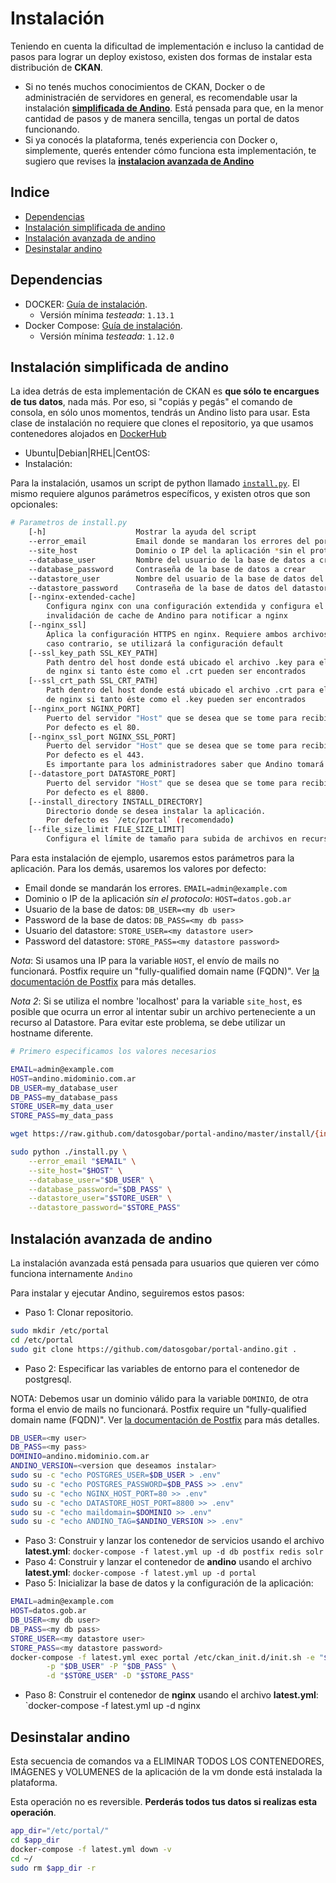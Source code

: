 # Instalación

Teniendo en cuenta la dificultad de implementación e incluso la cantidad de pasos para lograr un deploy existoso, 
existen dos formas de instalar esta distribución de **CKAN**.

- Si no tenés muchos conocimientos de CKAN, Docker o de administracién de servidores en general, es recomendable 
usar la instalación **[simplificada  de Andino](#instalacion-simplificada-de-andino)**. 
Está pensada para que, en la menor cantidad de pasos y de manera sencilla, tengas un portal de datos funcionando. 
- Si ya conocés la plataforma, tenés experiencia con Docker o, simplemente, querés entender cómo funciona 
esta implementación, te sugiero que revises la **[instalacion avanzada de Andino](#instalacion-avanzada-de-andino)**

<!-- START doctoc generated TOC please keep comment here to allow auto update -->
<!-- DON'T EDIT THIS SECTION, INSTEAD RE-RUN doctoc TO UPDATE -->
## Indice

- [Dependencias](#dependencias)
- [Instalación simplificada de andino](#instalacion-simplificada-de-andino)
- [Instalación avanzada de andino](#instalacion-avanzada-de-andino)
- [Desinstalar andino](#desinstalar-andino)

<!-- END doctoc generated TOC please keep comment here to allow auto update -->

## Dependencias

- DOCKER: [Guía de instalación](https://docs.docker.com/engine/installation).
  - Versión mínima _testeada_: `1.13.1`
- Docker Compose: [Guía de instalación](https://docs.docker.com/compose/install/).
  - Versión mínima _testeada_: `1.12.0`

## Instalación simplificada de andino

La idea detrás de esta implementación de CKAN es **que sólo te encargues de tus datos**, nada más. 
Por eso, si "copiás y pegás" el comando de consola, en sólo unos momentos, tendrás un Andino listo para usar.
Esta clase de instalación no requiere que clones el repositorio, ya que usamos contenedores alojados en 
[DockerHub](https://hub.docker.com/r/datosgobar)

+ Ubuntu|Debian|RHEL|CentOS:
+ Instalación:

Para la instalación, usamos un script de python llamado 
[`install.py`](https://github.com/datosgobar/portal-andino/blob/master/install/install.py).
El mismo requiere algunos parámetros específicos, y existen otros que son opcionales:

```bash
# Parametros de install.py
    [-h]                    Mostrar la ayuda del script
    --error_email           Email donde se mandaran los errores del portal de ser necesario
    --site_host             Dominio o IP del la aplicación *sin el protocolo*
    --database_user         Nombre del usuario de la base de datos a crear
    --database_password     Contraseña de la base de datos a crear
    --datastore_user        Nombre del usuario de la base de datos del datastore a crear
    --datastore_password    Contraseña de la base de datos del datastore a crear
    [--nginx-extended-cache]
        Configura nginx con una configuración extendida y configura el hook de
        invalidación de cache de Andino para notificar a nginx
    [--nginx_ssl]
        Aplica la configuración HTTPS en nginx. Requiere ambos archivos del certificado SSL para poder lograrlo; en 
        caso contrario, se utilizará la configuración default
    [--ssl_key_path SSL_KEY_PATH]
        Path dentro del host donde está ubicado el archivo .key para el certificado SSL; será copiado al contenedor 
        de nginx si tanto éste como el .crt pueden ser encontrados
    [--ssl_crt_path SSL_CRT_PATH]
        Path dentro del host donde está ubicado el archivo .crt para el certificado SSL; será copiado al contenedor 
        de nginx si tanto éste como el .key pueden ser encontrados
    [--nginx_port NGINX_PORT]
        Puerto del servidor "Host" que se desea que se tome para recibir llamadas HTTP.
        Por defecto es el 80.
    [--nginx_ssl_port NGINX_SSL_PORT]
        Puerto del servidor "Host" que se desea que se tome para recibir llamadas HTTPS.
        Por defecto es el 443.
        Es importante para los administradores saber que Andino tomará el puerto especificado (o el default) ya sea que el portal use o no use HTTPS. En caso de no querer usar HTTPS y que el host tenga erl puerto 443 tomado por un servidor web, es requisito especificar un puerto distinto (ejemplo: 8443) que será reservado por Andino, pero no utilizado.
    [--datastore_port DATASTORE_PORT]
        Puerto del servidor "Host" que se desea que se tome para recibir llamadas HTTP al "datastore".
        Por defecto es el 8800.
    [--install_directory INSTALL_DIRECTORY]
        Directorio donde se desea instalar la aplicación.
        Por defecto es `/etc/portal` (recomendado)
    [--file_size_limit FILE_SIZE_LIMIT]
        Configura el límite de tamaño para subida de archivos en recursos. 

```

Para esta instalación de ejemplo, usaremos estos parámetros para la aplicación.
Para los demás, usaremos los valores por defecto:

+ Email donde se mandarán los errores. `EMAIL=admin@example.com`
+ Dominio o IP de la aplicación _sin el protocolo_: `HOST=datos.gob.ar`
+ Usuario de la base de datos: `DB_USER=<my db user>`
+ Password de la base de datos: `DB_PASS=<my db pass>`
+ Usuario del datastore: `STORE_USER=<my datastore user>`
+ Password del datastore: `STORE_PASS=<my datastore password>`

_Nota_: Si usamos una IP para la variable `HOST`, el envío de mails no funcionará.
Postfix require un "fully-qualified domain name (FQDN)". 
Ver [la documentación de Postfix](http://www.postfix.org/postconf.5.html#myhostname) para más detalles.

_Nota 2_: Si se utiliza el nombre 'localhost' para la variable `site_host`, es posible que ocurra un error al intentar 
subir un archivo perteneciente a un recurso al Datastore. Para evitar este problema, se debe utilizar un hostname 
diferente.

```bash
# Primero especificamos los valores necesarios

EMAIL=admin@example.com
HOST=andino.midominio.com.ar
DB_USER=my_database_user
DB_PASS=my_database_pass
STORE_USER=my_data_user
STORE_PASS=my_data_pass

wget https://raw.github.com/datosgobar/portal-andino/master/install/{install,installation_manager}.py

sudo python ./install.py \
    --error_email "$EMAIL" \
    --site_host="$HOST" \
    --database_user="$DB_USER" \
    --database_password="$DB_PASS" \
    --datastore_user="$STORE_USER" \
    --datastore_password="$STORE_PASS"
```

## Instalación avanzada de andino

La instalación avanzada está pensada para usuarios que quieren ver cómo funciona internamente `Andino`

Para instalar y ejecutar Andino, seguiremos estos pasos:

+ Paso 1: Clonar repositorio.

```bash
sudo mkdir /etc/portal
cd /etc/portal
sudo git clone https://github.com/datosgobar/portal-andino.git .
```

+ Paso 2: Especificar las variables de entorno para el contenedor de postgresql.

NOTA: Debemos usar un dominio válido para la variable `DOMINIO`, de otra forma el envio de mails no funcionará.
Postfix require un "fully-qualified domain name (FQDN)". 
Ver [la documentación de Postfix](http://www.postfix.org/postconf.5.html#myhostname) para más detalles.


```bash
DB_USER=<my user>
DB_PASS=<my pass>
DOMINIO=andino.midominio.com.ar
ANDINO_VERSION=<version que deseamos instalar>
sudo su -c "echo POSTGRES_USER=$DB_USER > .env"
sudo su -c "echo POSTGRES_PASSWORD=$DB_PASS >> .env"
sudo su -c "echo NGINX_HOST_PORT=80 >> .env"
sudo su -c "echo DATASTORE_HOST_PORT=8800 >> .env"
sudo su -c "echo maildomain=$DOMINIO >> .env"
sudo su -c "echo ANDINO_TAG=$ANDINO_VERSION >> .env"
```


+ Paso 3: Construir y lanzar los contenedor de servicios usando el archivo **latest.yml**: `docker-compose -f latest.yml up -d db postfix redis solr`
+ Paso 4: Construir y lanzar el contenedor de **andino** usando el archivo **latest.yml**: `docker-compose -f latest.yml up -d portal`
+ Paso 5: Inicializar la base de datos y la configuración de la aplicación:

```bash
EMAIL=admin@example.com
HOST=datos.gob.ar
DB_USER=<my db user>
DB_PASS=<my db pass>
STORE_USER=<my datastore user>
STORE_PASS=<my datastore password>
docker-compose -f latest.yml exec portal /etc/ckan_init.d/init.sh -e "$EMAIL" -h "$HOST" \
        -p "$DB_USER" -P "$DB_PASS" \
        -d "$STORE_USER" -D "$STORE_PASS"
```


+ Paso 8: Construir el contenedor de **nginx** usando el archivo **latest.yml**: `docker-compose -f latest.yml up -d nginx

## Desinstalar andino

Esta secuencia de comandos va a ELIMINAR TODOS LOS CONTENEDORES, IMÁGENES y VOLUMENES de la aplicación de la vm donde 
está instalada la plataforma.

Esta operación no es reversible. **Perderás todos tus datos si realizas esta operación**.

```bash
app_dir="/etc/portal/"
cd $app_dir
docker-compose -f latest.yml down -v
cd ~/
sudo rm $app_dir -r
```
